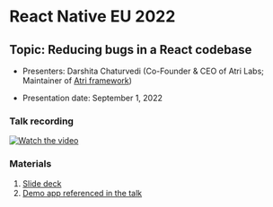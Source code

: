 # React Native EU 2022

## Topic: Reducing bugs in a React codebase

- Presenters: Darshita Chaturvedi (Co-Founder & CEO of Atri Labs; Maintainer of [Atri framework](https://github.com/Atri-Labs/atrilabs-engine))

- Presentation date: September 1, 2022

### Talk recording

[![Watch the video](https://img.youtube.com/vi/NDW-BLnua_o/0.jpg)](https://www.youtube.com/watch?v=NDW-BLnua_o)

### Materials

1. [Slide deck](Slides_ReactNativeEU.pdf)
2. [Demo app referenced in the talk](https://codesandbox.io/s/react-anti-patterns-43w3sy?file=/src/pages/Incorrect.tsx)